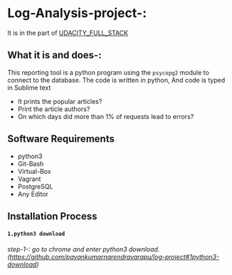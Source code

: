 # Log-Analysis-project-:
It is in the part of [UDACITY_FULL_STACK](https://in.udacity.com/course/full-stack-web-developer-nanodegree--nd004)
## What it is and does-:
This reporting tool is a python program using the `psycopg2` module to connect to the database. 
The code is written in python, And code is typed in Sublime text

 * It prints the popular articles?
 * Print the article authors?
 * On which days did more than 1% of requests lead to errors?
 
 ## Software Requirements
 * python3
 * Git-Bash
 * Virtual-Box
 * Vagrant
 * PostgreSQL
 * Any Editor

## Installation Process
 ####  `1.python3 download` 
 ###### step-1-: go to chrome and enter python3 download.(https://github.com/pavankumarnarendravarapu/log-project#1python3-download)